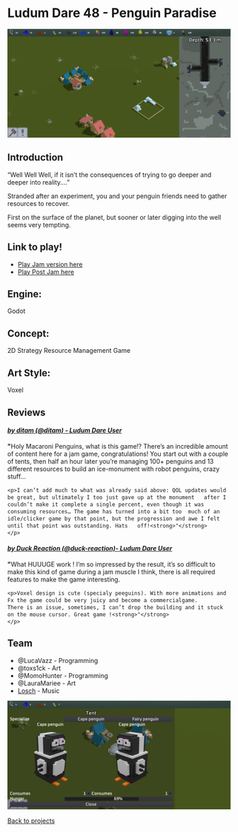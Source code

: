 # Ludum Dare 48 - Penguin Paradise

![PenguinParadiseBanner](penguinBanner.png)

## Introduction
“Well Well Well, if it isn’t the consequences of trying to go deeper and deeper into reality….”

Stranded after an experiment, you and your penguin friends need to gather resources to recover.

First on the surface of the planet, but sooner or later digging into the well seems very tempting.


## Link to play!
- [Play Jam version here](https://green-game-17.gitlab.io/penguin-paradise-ld48-freeze)
- [Play Post Jam here](https://gitlab.com/green-game-17/penguin-paradise)

## Engine:
Godot

## Concept:
2D Strategy Resource Management Game

## Art Style: 
Voxel 

## Reviews

#### <em>[by ditam (@ditam) - Ludum Dare User](https://ldjam.com/users/ditam/)</em>
<p>
	<strong>"</strong>Holy Macaroni Penguins, what is this game!? There’s an incredible amount of content here for a jam game, 	congratulations! You start out with a couple of tents, then half an hour later you’re managing 100+ penguins and 13 different 	resources to build an ice-monument with robot penguins, crazy stuff…
	</p>

	<p>I can’t add much to what was already said above: QOL updates would be great, but ultimately I too just gave up at the monument 	after I couldn’t make it complete a single percent, even though it was consuming resources… The game has turned into a bit too 	much of an idle/clicker game by that point, but the progression and awe I felt until that point was outstanding. Hats 	off!<strong>"</strong>
	</p>
</p>


#### <em>[by Duck Reaction (@duck-reaction)- Ludum Dare User](https://ldjam.com/users/duck-reaction)</em>
<p>
	<p><strong>"</strong>What HUUUGE work ! I’m so impressed by the result, it’s so difficult to make this kind of game during a jam 	muscle I think, there is all required features to make the game interesting.</p>

	<p>Voxel design is cute (specialy peeguins). With more animations and Fx the game could be very juicy and become a commercialgame.
	There is an issue, sometimes, I can’t drop the building and it stuck on the mouse cursor. Great game !<strong>"</strong>
	</p>
</p>


## Team
- @LucaVazz - Programming
- @toxs1ck - Art
- @MomoHunter - Programming
- @LauraMariee - Art
- [Losch](https://www.youtube.com/channel/UC8R6r7tm6vPO8pl5gFyLVHg) - Music

![PenguinParidise](penguinBanner2.png)

[Back to projects](projects.md)
